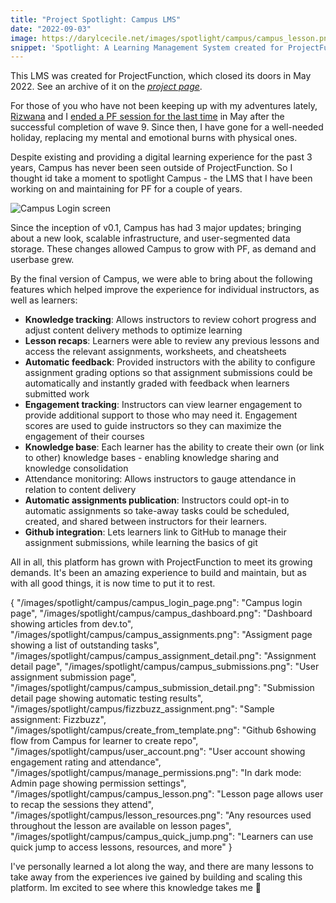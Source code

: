 ```yaml
---
title: "Project Spotlight: Campus LMS"
date: "2022-09-03"
image: https://darylcecile.net/images/spotlight/campus/campus_lesson.png
snippet: 'Spotlight: A Learning Management System created for ProjectFunction'
---
```


<InfoBox type="info">
    This LMS was created for ProjectFunction, which closed its doors in May 2022. See an archive of it on the <i><a href="/projects#ProjectFunction">project page</a></i>.
</InfoBox>

For those of you who have not been keeping up with my adventures lately, [Rizwana](https://twitter.com/rizbizkits) and I [ended a PF session for the last time](https://web.archive.org/web/20220711151132/https%3A%2F%2Fprojectfunction.io%2Fnotes%2Fthis-isnt-farewell) in May after the successful completion of wave 9. Since then, I have gone for a well-needed holiday, replacing my mental and emotional burns with physical ones. 

Despite existing and providing a digital learning experience for the past 3 years, Campus has never been seen outside of ProjectFunction. So I thought id take a moment to spotlight Campus - the LMS that I have been working on and maintaining for PF for a couple of years. 

![Campus Login screen](/images/spotlight/campus/campus_login_page.png)

Since the inception of v0.1, Campus has had 3 major updates; bringing about a new look, scalable infrastructure, and user-segmented data storage. These changes allowed Campus to grow with PF, as demand and userbase grew.

By the final version of Campus, we were able to bring about the following features which helped improve the experience for individual instructors, as well as learners:
    
- **Knowledge tracking**: Allows instructors to review cohort progress and adjust content delivery methods to optimize learning
- **Lesson recaps**: Learners were able to review any previous lessons and access the relevant assignments, worksheets, and cheatsheets
- **Automatic feedback**: Provided instructors with the ability to configure assignment grading options so that assignment submissions could be automatically and instantly graded with feedback when learners submitted work
- **Engagement tracking**: Instructors can view learner engagement to provide additional support to those who may need it. Engagement scores are used to guide instructors so they can maximize the engagement of their courses
- **Knowledge base**: Each learner has the ability to create their own (or link to other) knowledge bases - enabling knowledge sharing and knowledge consolidation
- Attendance monitoring: Allows instructors to gauge attendance in relation to content delivery
- **Automatic assignments publication**: Instructors could opt-in to automatic assignments so take-away tasks could be scheduled, created, and shared between instructors for their learners.
- **Github integration**: Lets learners link to GitHub to manage their assignment submissions, while learning the basics of git
  
All in all, this platform has grown with ProjectFunction to meet its growing demands. It's been an amazing experience to build and maintain, but as with all good things, it is now time to put it to rest. 

<Gallery>
    { 
        "/images/spotlight/campus/campus_login_page.png": "Campus login page", 
        "/images/spotlight/campus/campus_dashboard.png": "Dashboard showing articles from dev.to", 
        "/images/spotlight/campus/campus_assignments.png": "Assigment page showing a list of outstanding tasks", 
        "/images/spotlight/campus/campus_assignment_detail.png": "Assignment detail page", 
        "/images/spotlight/campus/campus_submissions.png": "User assignment submission page", 
        "/images/spotlight/campus/campus_submission_detail.png": "Submission detail page showing automatic testing results", 
        "/images/spotlight/campus/fizzbuzz_assignment.png": "Sample assignment: Fizzbuzz", 
        "/images/spotlight/campus/create_from_template.png": "Github 6showing flow from Campus for learner to create repo", 
        "/images/spotlight/campus/user_account.png": "User account showing engagement rating and attendance", 
        "/images/spotlight/campus/manage_permissions.png": "In dark mode: Admin page showing permission settings",
        "/images/spotlight/campus/campus_lesson.png": "Lesson page allows user to recap the sessions they attend",
        "/images/spotlight/campus/lesson_resources.png": "Any resources used throughout the lesson are available on lesson pages",
        "/images/spotlight/campus/campus_quick_jump.png": "Learners can use quick jump to access lessons, resources, and more"
    }
</Gallery>

I've personally learned a lot along the way, and there are many lessons to take away from the experiences ive gained by building and scaling this platform. Im excited to see where this knowledge takes me 🚀